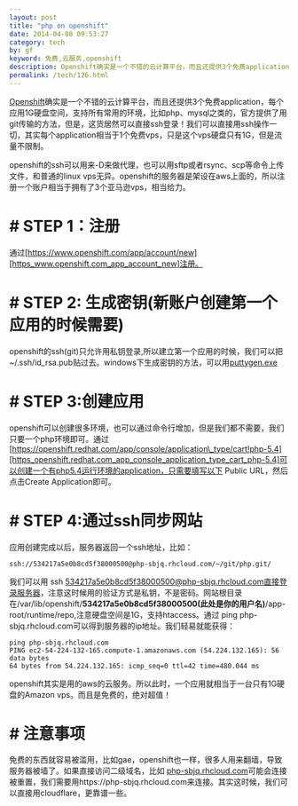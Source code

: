 ```yaml
---
layout: post
title: "php on openshift"
date: 2014-04-08 09:53:27
category: tech
by: gf
keyword: 免费,云服务,openshift
description: Openshift确实是一个不错的云计算平台，而且还提供3个免费application，每个应用1G硬盘空间，支持所有常用的环境，比如php、mysql之类的，官方提供了用git传输的方法，但是，这货居然可以
permalink: /tech/126.html
---
```

[Openshift][]确实是一个不错的云计算平台，而且还提供3个免费application，每个应用1G硬盘空间，支持所有常用的环境，比如php、mysql之类的，官方提供了用git传输的方法，但是，这货居然可以直接ssh登录！我们可以直接用ssh操作一切，其实每个application相当于1个免费vps，只是这个vps硬盘只有1G，但是流量不限制。

openshift的ssh可以用来-D来做代理，也可以用sftp或者rsync、scp等命令上传文件，和普通的linux vps无异。openshift的服务器是架设在aws上面的，所以注册一个账户相当于拥有了3个亚马逊vps，相当给力。

# # STEP 1：注册 ##

通过[https://www.openshift.com/app/account/new][https_www.openshift.com_app_account_new]注册。

# # STEP 2: 生成密钥(新账户创建第一个应用的时候需要) ##

openshift的ssh(git)只允许用私钥登录,所以建立第一个应用的时候，我们可以把~/.ssh/id\_rsa.pub贴过去。windows下生成密钥的方法，可以用[puttygen.exe][]

# # STEP 3:创建应用 ##

openshift可以创建很多环境，也可以通过命令行增加，但是我们都不需要，我们只要一个php环境即可。通过[https://openshift.redhat.com/app/console/application\_type/cart!php-5.4][https_openshift.redhat.com_app_console_application_type_cart_php-5.4]可以创建一个有php5.4运行环境的application，只需要填写以下 Public URL，然后点击Create Application即可。

# # STEP 4:通过ssh同步网站 ##

应用创建完成以后，服务器返回一个ssh地址，比如：

    ssh://534217a5e0b8cd5f38000500@php-sbjq.rhcloud.com/~/git/php.git/

我们可以用 ssh 534217a5e0b8cd5f38000500@php-sbjq.rhcloud.com直接登录服务器，注意这时候用的验证方式是私钥，不是密码。网站根目录在/var/lib/openshift/**534217a5e0b8cd5f38000500(此处是你的用户名)**/app-root/runtime/repo,注意硬盘空间是1G，支持htaccess。通过 ping php-sbjq.rhcloud.com可以得到服务器的ip地址。我们轻易就能获得：

    ping php-sbjq.rhcloud.com
    PING ec2-54-224-132-165.compute-1.amazonaws.com (54.224.132.165): 56 data bytes
    64 bytes from 54.224.132.165: icmp_seq=0 ttl=42 time=480.044 ms

openshift其实是用的aws的云服务。所以此时，一个应用就相当于一台只有1G硬盘的Amazon vps。而且是免费的，绝对超值！

# # 注意事项 ##

免费的东西就容易被滥用，比如gae，openshift也一样，很多人用来翻墙，导致服务器被墙了。如果直接访问二级域名，比如 [php-sbjq.rhcloud.com][]可能会连接被重置，我们需要用https://php-sbjq.rhcloud.com来连接。其实这时候，我们可以直接用cloudflare，更靠谱一些。


[Openshift]: https://www.openshift.com/
[https_www.openshift.com_app_account_new]: https://www.openshift.com/app/account/new
[puttygen.exe]: http://the.earth.li/~sgtatham/putty/latest/x86/puttygen.exe
[https_openshift.redhat.com_app_console_application_type_cart_php-5.4]: https://openshift.redhat.com/app/console/application_type/cart!php-5.4
[php-sbjq.rhcloud.com]: http://www.gfzj.us/php-sbjq.rhcloud.com
